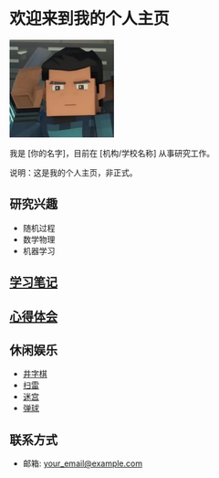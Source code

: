 # 欢迎来到我的个人主页

![我的头像](1.jpg)

我是 [你的名字]，目前在 [机构/学校名称] 从事研究工作。

说明：这是我的个人主页，非正式。

## 研究兴趣
- 随机过程
- 数学物理
- 机器学习

## [学习笔记](study_notes.md)  


## [心得体会](reflections.md) 

## 休闲娱乐
- [井字棋](gomoku.html)
- [扫雷](bomb.html)
- [迷宫](maze.html)
- [弹球](pinball.html)



## 联系方式
- 邮箱: your_email@example.com

